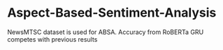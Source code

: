 # Aspect-Based-Sentiment-Analysis

NewsMTSC dataset is used for ABSA.
Accuracy from RoBERTa GRU competes with previous results
